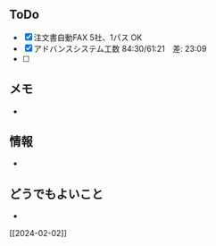 ## ToDo
- [x] 注文書自動FAX 5社、1パス OK
- [x] アドバンスシステム工数 84:30/61:21　差: 23:09
- [ ] 


## メモ
- 


## 情報
- 


## どうでもよいこと
- 


[[2024-02-02]]

